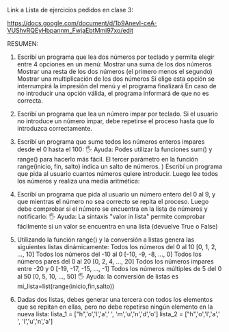 Link a Lista de ejercicios pedidos en clase 3:


https://docs.google.com/document/d/1b9AnevI-ceA-VUShvRQEyHbpannm_FwjaEbtMmi97xo/edit

RESUMEN:
1) Escribí un programa que lea dos números por teclado y permita elegir entre 4 opciones en un menú:
Mostrar una suma de los dos números
Mostrar una resta de los dos números (el primero menos el segundo)
Mostrar una multiplicación de los dos números
Si elige esta opción se interrumpirá la impresión del menú y el programa finalizará
En caso de no introducir una opción válida, el programa informará de que no es correcta.

2) Escribí un programa que lea un número impar por teclado. Si el usuario no introduce un número impar, debe repetirse el proceso hasta que lo introduzca correctamente.

3) Escribí un programa que sume todos los números enteros impares desde el 0 hasta el 100:
🖐 Ayuda: Podes utilizar la funciones sum() y range() para hacerlo más fácil. El tercer parámetro en la función range(inicio, fin, salto) indica un salto de números.
) Escribí un programa que pida al usuario cuantos números quiere introducir. Luego lee todos los números y realiza una media aritmética:

5) Escribí un programa que pida al usuario un número entero del 0 al 9, y que mientras el número no sea correcto se repita el proceso. Luego debe comprobar si el número se encuentra en la lista de números y notificarlo:
🖐 Ayuda: La sintaxis "valor in lista" permite comprobar fácilmente si un valor se encuentra en una lista (devuelve True o False)

6) Utilizando la función range() y la conversión a listas genera las siguientes listas dinámicamente:
Todos los números del 0 al 10 [0, 1, 2, ..., 10]
Todos los números del -10 al 0 [-10, -9, -8, ..., 0]
Todos los números pares del 0 al 20 [0, 2, 4, ..., 20]
Todos los números impares entre -20 y 0 [-19, -17, -15, ..., -1]
Todos los números múltiples de 5 del 0 al 50 [0, 5, 10, ..., 50]
🖐 Ayuda: la conversión de listas es mi_lista=list(range(inicio,fin,salto))

7) Dadas dos listas, debes generar una tercera con todos los elementos que se repitan en ellas, pero no debe repetirse ningún elemento en la nueva lista:
lista_1 = ["h",'o','l','a',' ', 'm','u','n','d','o']
lista_2 = ["h",'o','l','a',' ', 'l','u','n','a']
